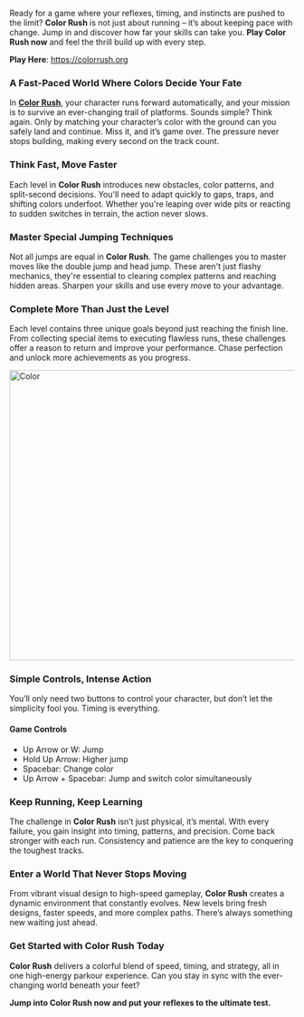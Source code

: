   <p> Ready for a game where your reflexes, timing, and instincts are pushed to the limit? <strong>Color Rush</strong> is not just about running – it’s about keeping pace with change. Jump in and discover how far your skills can take you. <strong>Play Color Rush now</strong> and feel the thrill build up with every step.</p>

<p><strong>Play Here</strong>: <a href="https://colorrush.org">https://colorrush.org</a><br>

  <h3>A Fast-Paced World Where Colors Decide Your Fate</h3>
  <p>In <strong><a href="https://colorrush.org">Color Rush</a></strong>, your character runs forward automatically, and your mission is to survive an ever-changing trail of platforms. Sounds simple? Think again. Only by matching your character’s color with the ground can you safely land and continue. Miss it, and it’s game over. The pressure never stops building, making every second on the track count.</p>

  <h3>Think Fast, Move Faster</h3>
  <p>Each level in <strong>Color Rush</strong> introduces new obstacles, color patterns, and split-second decisions. You'll need to adapt quickly to gaps, traps, and shifting colors underfoot. Whether you're leaping over wide pits or reacting to sudden switches in terrain, the action never slows.</p>

  <h3>Master Special Jumping Techniques</h3>
  <p>Not all jumps are equal in <strong>Color Rush</strong>. The game challenges you to master moves like the double jump and head jump. These aren't just flashy mechanics, they're essential to clearing complex patterns and reaching hidden areas. Sharpen your skills and use every move to your advantage.</p>

  <h3>Complete More Than Just the Level</h3>
  <p>Each level contains three unique goals beyond just reaching the finish line. From collecting special items to executing flawless runs, these challenges offer a reason to return and improve your performance. Chase perfection and unlock more achievements as you progress.</p>

  <img src="https://azgames.io/upload/imgs/colorrush2.png" alt="Color " width="512">

  <h3>Simple Controls, Intense Action</h3>
  <p>You’ll only need two buttons to control your character, but don’t let the simplicity fool you. Timing is everything.</p>

  <h4>Game Controls</h4>
  <ul>
    <li>Up Arrow or W: Jump</li>
    <li>Hold Up Arrow: Higher jump</li>
    <li>Spacebar: Change color</li>
    <li>Up Arrow + Spacebar: Jump and switch color simultaneously</li>
  </ul>

  <h3>Keep Running, Keep Learning</h3>
  <p>The challenge in <strong>Color Rush</strong> isn’t just physical, it’s mental. With every failure, you gain insight into timing, patterns, and precision. Come back stronger with each run. Consistency and patience are the key to conquering the toughest tracks.</p>

  <h3>Enter a World That Never Stops Moving</h3>
  <p>From vibrant visual design to high-speed gameplay, <strong>Color Rush</strong> creates a dynamic environment that constantly evolves. New levels bring fresh designs, faster speeds, and more complex paths. There’s always something new waiting just ahead.</p>

  <h3>Get Started with Color Rush Today</h3>
  <p><strong>Color Rush</strong> delivers a colorful blend of speed, timing, and strategy, all in one high-energy parkour experience. Can you stay in sync with the ever-changing world beneath your feet?</p>
  <p><strong>Jump into Color Rush now and put your reflexes to the ultimate test.</strong></p>

</body>
</html>

